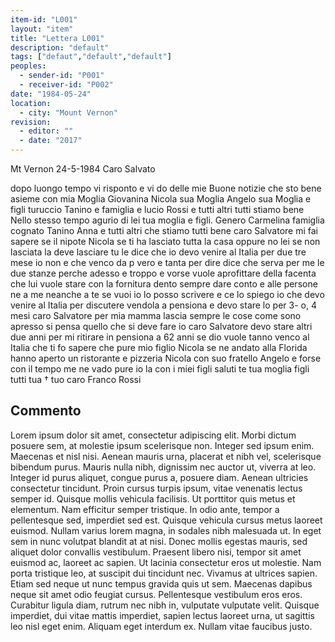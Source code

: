 ```yaml
---
item-id: "L001"
layout: "item"
title: "Lettera L001"
description: "default"
tags: ["defaut","default","default"]
peoples:
  - sender-id: "P001"
  - receiver-id: "P002"
date: "1984-05-24"
location:
  - city: "Mount Vernon"
revision:
  - editor: ""
  - date: "2017"
---
```


Mt Vernon 24-5-1984 Caro Salvato  

dopo luongo tempo vi risponto e vi do  delle mie Buone notizie che sto bene  asieme con mia Moglia Giovanina  Nicola sua Moglia Angelo sua Moglia  e figli turuccio Tanino e famiglia e lucio  Rossi e tutti altri tutti stiamo bene  Nello stesso tempo agurio di lei tua  moglia e figli. Genero Carmelina  famiglia cognato Tanino Anna e  tutti altri che stiamo tutti bene  caro Salvatore mi fai sapere se  il nipote Nicola se ti ha lasciato  tutta la casa oppure no lei  se non lasciata la deve lasciare  tu le dice che io devo venire al  Italia per due tre mese   io non  e che venco da p vero e tanta per   dire dice che serva per me le  due stanze perche adesso e troppo  e vorse vuole aprofittare della facenta  che lui vuole stare con la fornitura  dento sempre dare conto e  alle persone ne a me neanche a te  se vuoi io lo posso scrivere e ce lo  spiego io che devo venire al Italia  per discutere vendola a pensiona  e devo stare lo per 3- o, 4 mesi  caro Salvatore per mia mamma  lascia sempre le cose come sono  apresso si pensa quello che si  deve fare io caro Salvatore  devo stare altri due anni per  mi ritirare in pensiona a 62 anni  se dio vuole tanno venco al Italia  che ti fo sapere che pure mio figlio  Nicola se ne andato alla Florida  hanno aperto un ristorante e  pizzeria Nicola con suo fratello  Angelo e forse con il tempo me  ne vado pure io la con i miei  figli saluti te tua moglia figli  tutti tua † tuo caro  Franco Rossi

## Commento

Lorem ipsum dolor sit amet, consectetur adipiscing elit. Morbi dictum posuere sem, at molestie ipsum scelerisque non. Integer sed ipsum enim. Maecenas et nisl nisi. Aenean mauris urna, placerat et nibh vel, scelerisque bibendum purus. Mauris nulla nibh, dignissim nec auctor ut, viverra at leo. Integer id purus aliquet, congue purus a, posuere diam. Aenean ultricies consectetur tincidunt. Proin cursus turpis ipsum, vitae venenatis lectus semper id. Quisque mollis vehicula facilisis. Ut porttitor quis metus et elementum. Nam efficitur semper tristique. In odio ante, tempor a pellentesque sed, imperdiet sed est. Quisque vehicula cursus metus laoreet euismod. Nullam varius lorem magna, in sodales nibh malesuada ut. In eget sem in nunc volutpat blandit at at nisi.
Donec mollis egestas mauris, sed aliquet dolor convallis vestibulum. Praesent libero nisi, tempor sit amet euismod ac, laoreet ac sapien. Ut lacinia consectetur eros ut molestie. Nam porta tristique leo, at suscipit dui tincidunt nec. Vivamus at ultrices sapien. Etiam sed neque ut nunc tempus gravida quis ut sem. Maecenas dapibus neque sit amet odio feugiat cursus. Pellentesque vestibulum eros eros. Curabitur ligula diam, rutrum nec nibh in, vulputate vulputate velit. Quisque imperdiet, dui vitae mattis imperdiet, sapien lectus laoreet urna, ut sagittis leo nisl eget enim. Aliquam eget interdum ex. Nullam vitae faucibus justo. 

